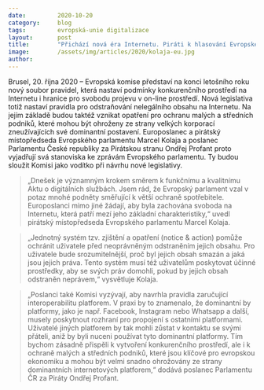 ```yaml
---
date:         2020-10-20
category:     blog
tags:         evropská-unie digitalizace
layout:       post
title:        "Přichází nová éra Internetu. Piráti k hlasování Evropského parlamentu o změně jeho pravidel"
image:        /assets/img/articles/2020/kolaja-eu.jpg
author:       
--- 
```




Brusel, 20. října 2020 – Evropská komise představí na konci letošního roku nový soubor pravidel, která nastaví podmínky konkurenčního prostředí na Internetu i hranice pro svobodu projevu v on-line prostředí. Nová legislativa totiž nastaví pravidla pro odstraňování nelegálního obsahu na Internetu. Na jejím základě budou taktéž vznikat opatření pro ochranu malých a středních podniků, které mohou být ohroženy ze strany velkých korporací zneužívajících své dominantní postavení. Europoslanec a pirátský místopředseda Evropského parlamentu Marcel Kolaja a poslanec Parlamentu České republiky za Pirátskou stranu Ondřej Profant proto vyjadřují svá stanoviska ke zprávám Evropského parlamentu. Ty budou sloužit Komisi jako vodítko při návrhu nové legislativy.

> „Dnešek je významným krokem směrem k funkčnímu a kvalitnímu Aktu o digitálních službách. Jsem rád, že Evropský parlament vzal v potaz mnohé podněty směřující k větší ochraně spotřebitele. Europoslanci mimo jiné žádají, aby byla zachována svoboda na Internetu, která patří mezí jeho základní charakteristiky,“ uvedl pirátský místopředseda Evropského parlamentu Marcel Kolaja.

> „Jednotný systém tzv. zjištění a opatření (notice & action) pomůže ochránit uživatele před neoprávněným odstraněním jejich obsahu. Pro uživatele bude srozumitelnější, proč byl jejich obsah smazán a jaká jsou jejich práva. Tento systém musí též uživatelům poskytovat účinné prostředky, aby se svých práv domohli, pokud by jejich obsah odstraněn neprávem,“ vysvětluje Kolaja. 

> „Poslanci také Komisi vyzývají, aby navrhla pravidla zaručující interoperabilitu platforem. V praxi by to znamenalo, že dominantní by platformy, jako je např. Facebook, Instagram nebo Whatsapp a další, musely poskytnout rozhraní pro propojení s ostatními platformami. Uživatelé jiných platforem by tak mohli zůstat v kontaktu se svými přáteli, aniž by byli nuceni používat tyto dominantní platformy. Tím bychom zásadně přispěli k vytvoření konkurenčního prostředí, ale i k ochraně malých a středních podniků, které jsou klíčové pro evropskou ekonomiku a mohou být velmi snadno ohrožovány ze strany dominantních internetových platforem,“ dodává poslanec Parlamentu ČR za Piráty Ondřej Profant.
